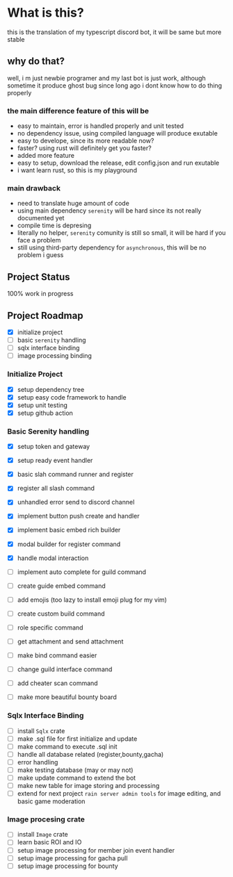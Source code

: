 # What is this?
this is the translation of my typescript discord bot, it will be same but more stable

## why do that?
well, i m just newbie programer and my last bot is just work, although sometime it produce ghost bug since long ago i dont know how to do thing properly

### the main difference feature of this will be
- easy to maintain, error is handled properly and unit tested
- no dependency issue, using compiled language will produce exutable
- easy to develope, since its more readable now?
- faster? using rust will definitely get you faster?
- added more feature
- easy to setup, download the release, edit config.json and run exutable
- i want learn rust, so this is my playground

### main drawback
- need to translate huge amount of code
- using main dependency `serenity` will be hard since its not really documented yet
- compile time is depresing
- literally no helper, `serenity` comunity is still so small, it will be hard if you face a problem
- still using third-party dependency for `asynchronous`, this will be no problem i guess


## Project Status
100% work in progress

## Project Roadmap
* [x] initialize project
* [ ] basic `serenity` handling
* [ ] sqlx interface binding
* [ ] image processing binding

### Initialize Project
* [x] setup dependency tree
* [x] setup easy code framework to handle
* [x] setup unit testing
* [x] setup github action

### Basic Serenity handling
* [x] setup token and gateway
* [x] setup ready event handler
* [x] basic slah command runner and register
* [x] register all slash command
* [x] unhandled error send to discord channel
* [x] implement button push create and handler
* [x] implement basic embed rich builder
* [x] modal builder for register command
* [x] handle modal interaction
* [ ] implement auto complete for guild command
* [ ] create guide embed command
* [ ] add emojis (too lazy to install emoji plug for my vim)
* [ ] create custom build command
* [ ] role specific command
* [ ] get attachment and send attachment
* [ ] make bind command easier
* [ ] change guild interface command
* [ ] add cheater scan command
* [ ] make more beautiful bounty board


### Sqlx Interface Binding
* [ ] install `Sqlx` crate
* [ ] make .sql file for first initialize and update
* [ ] make command to execute .sql init
* [ ] handle all database related (register,bounty,gacha)
* [ ] error handling
* [ ] make testing database (may or may not)
* [ ] make update command to extend the bot
* [ ] make new table for image storing and processing
* [ ] extend for next project `rain server admin tools` for image editing, and basic game moderation

### Image procesing crate
* [ ] install `Image` crate
* [ ] learn basic ROI and IO
* [ ] setup image processing for member join event handler
* [ ] setup image processing for gacha pull
* [ ] setup image processing for bounty
